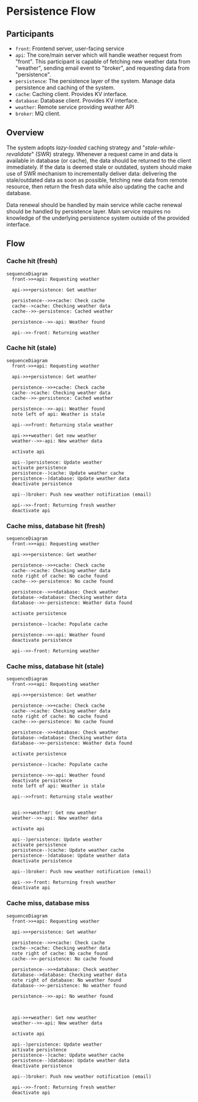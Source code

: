 # Persistence Flow

## Participants

- `front`: Frontend server, user-facing service
- `api`: The core/main server which will handle weather request from "front". This participant is capable of fetching new weather data from "weather", sending email event to "broker", and requesting data from "persistence".
- `persistence`: The persistence layer of the system. Manage data persistence and caching of the system.
- `cache`: Caching client. Provides KV interface.
- `database`: Database client. Provides KV interface.
- `weather`: Remote service providing weather API
- `broker`: MQ client.

## Overview

The system adopts *lazy-loaded* caching strategy and "*stale-while-revalidate*" (SWR) strategy. Whenever a request came in and data is available in database (or cache), the data should be returned to the client immediately. If the data is deemed stale or outdated, system should make use of SWR mechanism to incrementally deliver data: delivering the stale/outdated data as soon as possible, fetching new data from remote resource, then return the fresh data while also updating the cache and database.

Data renewal should be handled by main service while cache renewal should be handled by persistence layer. Main service requires no knowledge of the underlying persistence system outside of the provided interface.

## Flow

### Cache hit (fresh)

```mermaid
sequenceDiagram
  front->>+api: Requesting weather

  api->>+persistence: Get weather

  persistence-->>+cache: Check cache
  cache-->cache: Checking weather data
  cache-->>-persistence: Cached weather

  persistence-->>-api: Weather found

  api-->>-front: Returning weather
```

### Cache hit (stale)

```mermaid
sequenceDiagram
  front->>+api: Requesting weather

  api->>+persistence: Get weather

  persistence-->>+cache: Check cache
  cache-->cache: Checking weather data
  cache-->>-persistence: Cached weather

  persistence-->>-api: Weather found
  note left of api: Weather is stale

  api-->>front: Returning stale weather

  api->>+weather: Get new weather
  weather-->>-api: New weather data

  activate api

  api--)persistence: Update weather
  activate persistence
  persistence--)cache: Update weather cache
  persistence--)database: Update weather data
  deactivate persistence
  
  api--)broker: Push new weather notification (email)

  api-->>-front: Returning fresh weather
  deactivate api
```

### Cache miss, database hit (fresh)

```mermaid
sequenceDiagram
  front->>+api: Requesting weather

  api->>+persistence: Get weather

  persistence-->>+cache: Check cache
  cache-->cache: Checking weather data
  note right of cache: No cache found
  cache-->>-persistence: No cache found

  persistence-->>+database: Check weather
  database-->database: Checking weather data
  database-->>-persistence: Weather data found

  activate persistence

  persistence--)cache: Populate cache

  persistence-->>-api: Weather found
  deactivate persistence

  api-->>-front: Returning weather
```

### Cache miss, database hit (stale)

```mermaid
sequenceDiagram
  front->>+api: Requesting weather

  api->>+persistence: Get weather

  persistence-->>+cache: Check cache
  cache-->cache: Checking weather data
  note right of cache: No cache found
  cache-->>-persistence: No cache found

  persistence-->>+database: Check weather
  database-->database: Checking weather data
  database-->>-persistence: Weather data found

  activate persistence

  persistence--)cache: Populate cache

  persistence-->>-api: Weather found
  deactivate persistence
  note left of api: Weather is stale

  api-->>front: Returning stale weather

  
  api->>+weather: Get new weather
  weather-->>-api: New weather data

  activate api

  api--)persistence: Update weather
  activate persistence
  persistence--)cache: Update weather cache
  persistence--)database: Update weather data
  deactivate persistence
  
  api--)broker: Push new weather notification (email)

  api-->>-front: Returning fresh weather
  deactivate api
```

### Cache miss, database miss

```mermaid
sequenceDiagram
  front->>+api: Requesting weather

  api->>+persistence: Get weather

  persistence-->>+cache: Check cache
  cache-->cache: Checking weather data
  note right of cache: No cache found
  cache-->>-persistence: No cache found

  persistence-->>+database: Check weather
  database-->database: Checking weather data
  note right of database: No weather found
  database-->>-persistence: No weather found

  persistence-->>-api: No weather found


  
  api->>+weather: Get new weather
  weather-->>-api: New weather data

  activate api

  api--)persistence: Update weather
  activate persistence
  persistence--)cache: Update weather cache
  persistence--)database: Update weather data
  deactivate persistence
  
  api--)broker: Push new weather notification (email)

  api-->>-front: Returning fresh weather
  deactivate api
```
